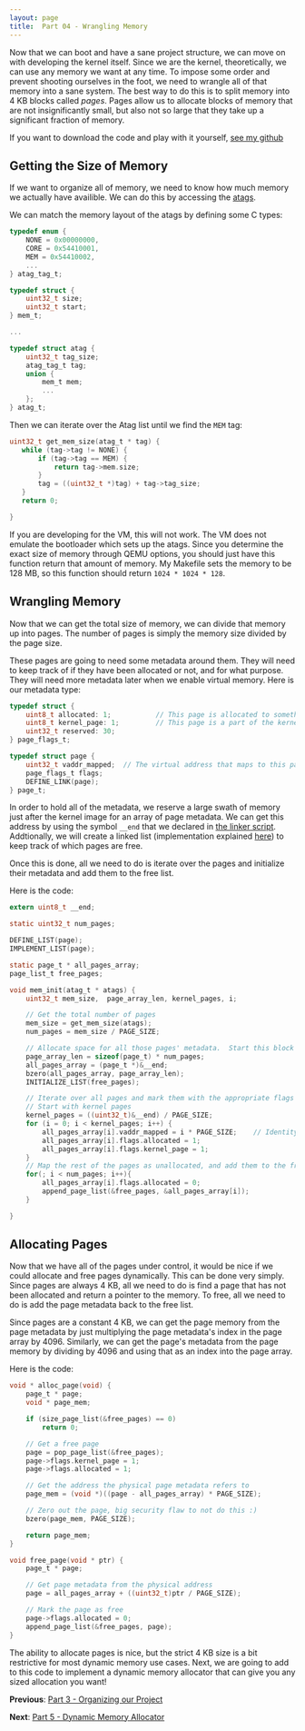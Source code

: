 ```yaml
---
layout: page
title:  Part 04 - Wrangling Memory
---
```

Now that we can boot and have a sane project structure, we can move on with developing the kernel itself.  Since we are the kernel, theoretically, we can use any memory
we want at any time.  To impose some order and prevent shooting ourselves in the foot, we need to wrangle all of that memory into a sane system.
The best way to do this is to split memory into 4 KB blocks called *pages*.  Pages allow us to allocate blocks of memory that are not insignificantly small, but also not
so large that they take up a significant fraction of memory.

If you want to download the code and play with it yourself, [see my github](https://github.com/jsandler18/raspi-kernel/tree/4d6cf030dbd3141317f04480704aeb7a73a6f592)

## Getting the Size of Memory
If we want to organize all of memory, we need to know how much memory we actually have availible.  We can do this by accessing the [atags](/extra/atags.html).

We can match the memory layout of the atags by defining some C types:
``` c
typedef enum {
    NONE = 0x00000000,
    CORE = 0x54410001,
    MEM = 0x54410002,
    ... 
} atag_tag_t;

typedef struct {
    uint32_t size;
    uint32_t start;
} mem_t;

...

typedef struct atag {
    uint32_t tag_size;
    atag_tag_t tag;
    union {
        mem_t mem;
        ...
    };
} atag_t;
```

Then we can iterate over the Atag list until we find the `MEM` tag:
``` c
uint32_t get_mem_size(atag_t * tag) {
   while (tag->tag != NONE) {
       if (tag->tag == MEM) {
           return tag->mem.size;
       }
       tag = ((uint32_t *)tag) + tag->tag_size;
   }
   return 0;

}
```

If you are developing for the VM, this will not work.  The VM does not emulate the bootloader which sets up the atags.  Since you determine the exact size of memory
through QEMU options, you should just have this function return that amount of memory.  My Makefile sets the memory to be 128 MB, so this function should return `1024 *
1024 * 128`.

## Wrangling Memory
Now that we can get the total size of memory, we can divide that memory up into pages.  The number of pages is simply the memory size divided by the page size.  

These pages are going to need some metadata around them.  They will need to keep track of if they have been allocated or not, and for what purpose.  They will need more metadata later when we enable virtual memory. Here is our metadata type:
``` c
typedef struct {
    uint8_t allocated: 1;           // This page is allocated to something
    uint8_t kernel_page: 1;         // This page is a part of the kernel
    uint32_t reserved: 30;
} page_flags_t;

typedef struct page {
    uint32_t vaddr_mapped;  // The virtual address that maps to this page   
    page_flags_t flags;
    DEFINE_LINK(page);
} page_t;
```

In order to hold all of the metadata, we reserve a large swath of memory just after the kernel image for an array of page metadata.  We can get this address by using the symbol `__end` that we declared in [the linker script](/explanations/linker_ld.html).  Addtionally, we will create a linked list (implementation explained [here](/explanations/list_h.html)) to keep track of which pages are free.

Once this is done, all we need to do is iterate over the pages and initialize their metadata and add them to the free list.

Here is the code:
``` c
extern uint8_t __end;

static uint32_t num_pages;

DEFINE_LIST(page);
IMPLEMENT_LIST(page);

static page_t * all_pages_array;
page_list_t free_pages;

void mem_init(atag_t * atags) {
    uint32_t mem_size,  page_array_len, kernel_pages, i;

    // Get the total number of pages
    mem_size = get_mem_size(atags);
    num_pages = mem_size / PAGE_SIZE;

    // Allocate space for all those pages' metadata.  Start this block just after the kernel image is finished
    page_array_len = sizeof(page_t) * num_pages;
    all_pages_array = (page_t *)&__end;
    bzero(all_pages_array, page_array_len);
    INITIALIZE_LIST(free_pages);

    // Iterate over all pages and mark them with the appropriate flags
    // Start with kernel pages
    kernel_pages = ((uint32_t)&__end) / PAGE_SIZE;
    for (i = 0; i < kernel_pages; i++) {
        all_pages_array[i].vaddr_mapped = i * PAGE_SIZE;    // Identity map the kernel pages
        all_pages_array[i].flags.allocated = 1;
        all_pages_array[i].flags.kernel_page = 1;
    }
    // Map the rest of the pages as unallocated, and add them to the free list
    for(; i < num_pages; i++){
        all_pages_array[i].flags.allocated = 0;
        append_page_list(&free_pages, &all_pages_array[i]);
    }

}
```

## Allocating Pages
Now that we have all of the pages under control, it would be nice if we could allocate and free pages dynamically.  This can be done very simply.  Since pages are always 4 KB, all we need to do is find a page that has not been allocated and return a pointer to the memory.  To free, all we need to do is add the page metadata back to the free list.

Since pages are a constant 4 KB, we can get the page memory from the page metadata by just multiplying the page metadata's index in the page array by 4096.  Similarly, we can get the page's metadata from the page memory by dividing by 4096 and using that as an index into the page array.

Here is the code:
``` c
void * alloc_page(void) {
    page_t * page;
    void * page_mem;

    if (size_page_list(&free_pages) == 0)
        return 0;

    // Get a free page
    page = pop_page_list(&free_pages);
    page->flags.kernel_page = 1;
    page->flags.allocated = 1;

    // Get the address the physical page metadata refers to
    page_mem = (void *)((page - all_pages_array) * PAGE_SIZE);

    // Zero out the page, big security flaw to not do this :)
    bzero(page_mem, PAGE_SIZE);

    return page_mem;
}

void free_page(void * ptr) {
    page_t * page;

    // Get page metadata from the physical address
    page = all_pages_array + ((uint32_t)ptr / PAGE_SIZE);

    // Mark the page as free
    page->flags.allocated = 0;
    append_page_list(&free_pages, page);
}

```

The ability to allocate pages is nice, but the strict 4 KB size is a bit restrictive for most dynamic memory use cases.  Next, we are going to add to this code to implement a dynamic memory allocator that can give you any sized allocation you want!

**Previous**:
[Part 3 - Organizing our Project](/tutorial/organize.html)

**Next**:
[Part 5 - Dynamic Memory Allocator](/tutorial/dyn-mem.html)
